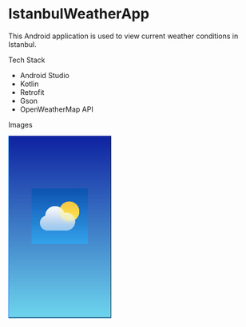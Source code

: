 # IstanbulWeatherApp

This Android application is used to view current weather conditions in Istanbul.

Tech Stack

- Android Studio
- Kotlin
- Retrofit
- Gson
- OpenWeatherMap API

Images

![Splash Screen](IstanbulWeatherAppSplash%201.png)
